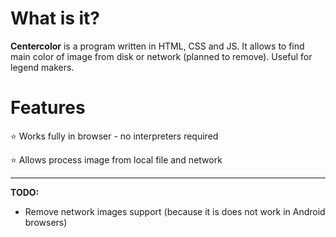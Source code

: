 # What is it?
**Centercolor** is a program written in HTML, CSS and JS. It allows to find main color of image from disk or network (planned to remove). Useful for legend makers.

# Features
⭐ Works fully in browser - no interpreters required

⭐ Allows process image from local file and network

---

**TODO:**
* Remove network images support (because it is does not work in Android browsers)
